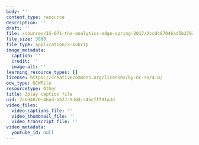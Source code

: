 ```yaml
---
body: ''
content_type: resource
description: ''
draft: ''
file: /courses/15-071-the-analytics-edge-spring-2017/2ccd487046ad5b2793ddc4acfff91a3d_n80gFc12u60.vtt
file_size: 3880
file_type: application/x-subrip
image_metadata:
  caption: ''
  credit: ''
  image-alt: ''
learning_resource_types: []
license: https://creativecommons.org/licenses/by-nc-sa/4.0/
ocw_type: OCWFile
resourcetype: Other
title: 3play caption file
uid: 2ccd4870-46ad-5b27-93dd-c4acfff91a3d
video_files:
  video_captions_file: ''
  video_thumbnail_file: ''
  video_transcript_file: ''
video_metadata:
  youtube_id: null
---
```

